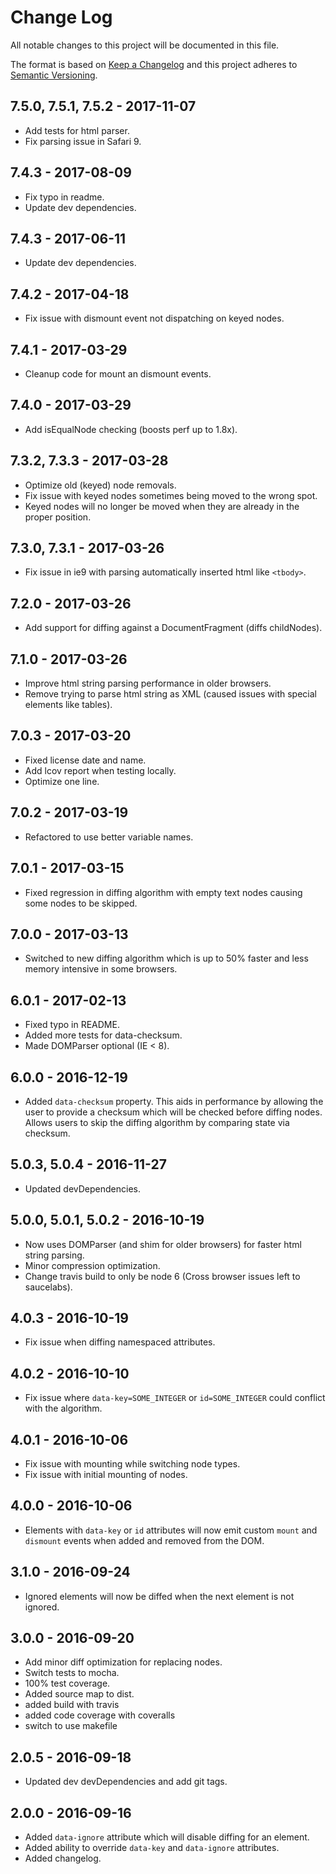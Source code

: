 # Change Log
All notable changes to this project will be documented in this file.

The format is based on [Keep a Changelog](http://keepachangelog.com/)
and this project adheres to [Semantic Versioning](http://semver.org/).

## 7.5.0, 7.5.1, 7.5.2 - 2017-11-07
- Add tests for html parser.
- Fix parsing issue in Safari 9.

## 7.4.3 - 2017-08-09
- Fix typo in readme.
- Update dev dependencies.

## 7.4.3 - 2017-06-11
- Update dev dependencies.

## 7.4.2 - 2017-04-18
- Fix issue with dismount event not dispatching on keyed nodes.

## 7.4.1 - 2017-03-29
- Cleanup code for mount an dismount events.

## 7.4.0 - 2017-03-29
- Add isEqualNode checking (boosts perf up to 1.8x).

## 7.3.2, 7.3.3 - 2017-03-28
- Optimize old (keyed) node removals.
- Fix issue with keyed nodes sometimes being moved to the wrong spot.
- Keyed nodes will no longer be moved when they are already in the proper position.

## 7.3.0, 7.3.1 - 2017-03-26
- Fix issue in ie9 with parsing automatically inserted html like `<tbody>`.

## 7.2.0 - 2017-03-26
- Add support for diffing against a DocumentFragment (diffs childNodes).

## 7.1.0 - 2017-03-26
- Improve html string parsing performance in older browsers.
- Remove trying to parse html string as XML (caused issues with special elements like tables).

## 7.0.3 - 2017-03-20
- Fixed license date and name.
- Add lcov report when testing locally.
- Optimize one line.

## 7.0.2 - 2017-03-19
- Refactored to use better variable names.

## 7.0.1 - 2017-03-15
- Fixed regression in diffing algorithm with empty text nodes causing some nodes to be skipped.

## 7.0.0 - 2017-03-13
- Switched to new diffing algorithm which is up to 50% faster and less memory intensive in some browsers.

## 6.0.1 - 2017-02-13
- Fixed typo in README.
- Added more tests for data-checksum.
- Made DOMParser optional (IE < 8).

## 6.0.0 - 2016-12-19
- Added `data-checksum` property. This aids in performance by allowing the user to provide a checksum which will be checked before diffing nodes. Allows users to skip the diffing algorithm by comparing state via checksum.

## 5.0.3, 5.0.4 - 2016-11-27
- Updated devDependencies.

## 5.0.0, 5.0.1, 5.0.2 - 2016-10-19
- Now uses DOMParser (and shim for older browsers) for faster html string parsing.
- Minor compression optimization.
- Change travis build to only be node 6 (Cross browser issues left to saucelabs).

## 4.0.3 - 2016-10-19
- Fix issue when diffing namespaced attributes.

## 4.0.2 - 2016-10-10
- Fix issue where `data-key=SOME_INTEGER` or `id=SOME_INTEGER` could conflict with the algorithm.

## 4.0.1 - 2016-10-06
- Fix issue with mounting while switching node types.
- Fix issue with initial mounting of nodes.

## 4.0.0 - 2016-10-06
- Elements with `data-key` or `id` attributes will now emit custom `mount` and `dismount` events when added and removed from the DOM.

## 3.1.0 - 2016-09-24
- Ignored elements will now be diffed when the next element is not ignored.

## 3.0.0 - 2016-09-20
- Add minor diff optimization for replacing nodes.
- Switch tests to mocha.
- 100% test coverage.
- Added source map to dist.
- added build with travis
- added code coverage with coveralls
- switch to use makefile

## 2.0.5 - 2016-09-18
- Updated dev devDependencies and add git tags.

## 2.0.0 - 2016-09-16
- Added `data-ignore` attribute which will disable diffing for an element.
- Added ability to override `data-key` and `data-ignore` attributes.
- Added changelog.
